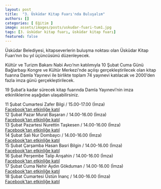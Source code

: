 ```yaml
---
layout: post
title:  "3. Üsküdar Kitap Fuarı'nda Buluşalım"
authors: []
categories: [ Eğitim ]
image: assets/images/posts/uskudar-fuari-tum1.jpg
tags: [3. üsküdar kitap fuarı, üsküdar kitap fuarı]
featured: false
---
```

Üsküdar Belediyesi, kitapseverlerin buluşma noktası olan Üsküdar Kitap Fuarı’nın bu yıl üçüncüsünü düzenleyecek.

Kültür ve Turizm Bakanı Nabi Avcı’nın katılımıyla 10 Şubat Cuma Günü Bağlarbaşı Kongre ve Kültür Merkezi’nde açılışı gerçekleştirilecek olan kitap fuarına Damla Yayınevi ile birlikte toplam 74 yayınevi katılacak ve 2000’den fazla imza günü gerçekleştirilecek.

19 Şubat’a kadar sürecek kitap fuarında Damla Yayınevi&#8217;nin imza etkinliklerine aşağıdan ulaşabilirsiniz.

11 Şubat Cumartesi Zafer Bilgi / 15.00-17.00 (İmza)  
<a href="https://www.facebook.com/events/237438130050079/?acontext=%7B%22action_history%22%3A[%7B%22surface%22%3A%22page%22%2C%22mechanism%22%3A%22main_list%22%2C%22extra_data%22%3A%22%7B%7D%22%7D]%7D" target="_blank">Facebook&#8217;tan etkinliğe katıl</a>  
12 Şubat Pazar Murat Başaran / 14.00-16.00 (İmza)  
<a href="https://www.facebook.com/events/371353896578781/?acontext=%7B%22action_history%22%3A[%7B%22surface%22%3A%22page%22%2C%22mechanism%22%3A%22main_list%22%2C%22extra_data%22%3A%22%7B%7D%22%7D]%7D" target="_blank">Facebook&#8217;tan etkinliğe katıl</a>  
13 Şubat Pazartesi Nurettin Taşkesen / 14.00-16.00 (İmza)  
<a href="https://www.facebook.com/events/1726194961026826/?acontext=%7B%22action_history%22%3A[%7B%22surface%22%3A%22page%22%2C%22mechanism%22%3A%22main_list%22%2C%22extra_data%22%3A%22%7B%7D%22%7D]%7D" target="_blank">Facebook&#8217;tan etkinliğe katıl</a>  
14 Şubat Salı Nur Dombaycı / 14.00-16.00 (İmza)  
<a href="https://www.facebook.com/events/1889319414671735/?acontext=%7B%22action_history%22%3A[%7B%22surface%22%3A%22page%22%2C%22mechanism%22%3A%22main_list%22%2C%22extra_data%22%3A%22%7B%7D%22%7D]%7D" target="_blank">Facebook&#8217;tan etkinliğe katıl</a>  
15 Şubat Çarşamba Hasan Basri Bilgin / 14.00-16.00 (İmza)  
<a href="https://www.facebook.com/events/193156187833844/?acontext=%7B%22action_history%22%3A[%7B%22surface%22%3A%22page%22%2C%22mechanism%22%3A%22main_list%22%2C%22extra_data%22%3A%22%7B%7D%22%7D]%7D" target="_blank">Facebook&#8217;tan etkinliğe katıl</a>  
16 Şubat Perşembe Talip Arışahin / 14.00-16.00 (İmza)  
<a href="https://www.facebook.com/events/1834900916727287/?acontext=%7B%22action_history%22%3A[%7B%22surface%22%3A%22page%22%2C%22mechanism%22%3A%22main_list%22%2C%22extra_data%22%3A%22%7B%7D%22%7D]%7D" target="_blank">Facebook&#8217;tan etkinliğe katıl</a>  
17 Şubat Cuma Nehir Aydın Gökduman / 14.00-16.00 (İmza)  
<a href="https://www.facebook.com/events/1344597588947062/?acontext=%7B%22action_history%22%3A[%7B%22surface%22%3A%22page%22%2C%22mechanism%22%3A%22main_list%22%2C%22extra_data%22%3A%22%7B%7D%22%7D]%7D" target="_blank">Facebook&#8217;tan etkinliğe katıl</a>  
18 Şubat Cumartesi Üstün İnanç / 14.00-16.00 (İmza)  
<a href="https://www.facebook.com/events/1241710362576124/?acontext=%7B%22action_history%22%3A[%7B%22surface%22%3A%22page%22%2C%22mechanism%22%3A%22main_list%22%2C%22extra_data%22%3A%22%7B%7D%22%7D]%7D" target="_blank">Facebook&#8217;tan etkinliğe katıl</a>